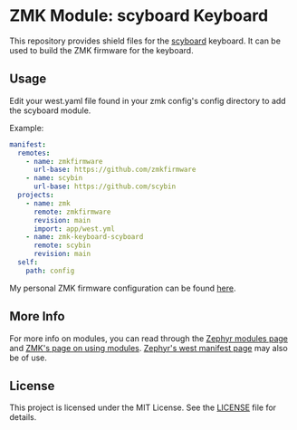 # ZMK Module: scyboard Keyboard

This repository provides shield files for the [scyboard](https://github.com/Scybin/scyboard) keyboard. It can be used to build the ZMK firmware for the keyboard.

## Usage

Edit your west.yaml file found in your zmk config's config directory to add the scyboard module.

Example:

```yaml
manifest:
  remotes:
    - name: zmkfirmware
      url-base: https://github.com/zmkfirmware
    - name: scybin
      url-base: https://github.com/scybin
  projects:
    - name: zmk
      remote: zmkfirmware
      revision: main
      import: app/west.yml
    - name: zmk-keyboard-scyboard
      remote: scybin
      revision: main
  self:
    path: config
```

My personal ZMK firmware configuration can be found [here](https://github.com/Scybin/zmk-config-scyboard).

## More Info

For more info on modules, you can read through the [Zephyr modules page](https://docs.zephyrproject.org/3.5.0/develop/modules.html) and [ZMK's page on using modules](https://zmk.dev/docs/features/modules). [Zephyr's west manifest page](https://docs.zephyrproject.org/3.5.0/develop/west/manifest.html#west-manifests) may also be of use.

## License

This project is licensed under the MIT License. See the [LICENSE](LICENSE.txt) file for details.
